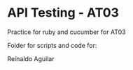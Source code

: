 # API Testing - AT03

Practice for ruby and cucumber for AT03

Folder for scripts and code for:

Reinaldo Aguilar